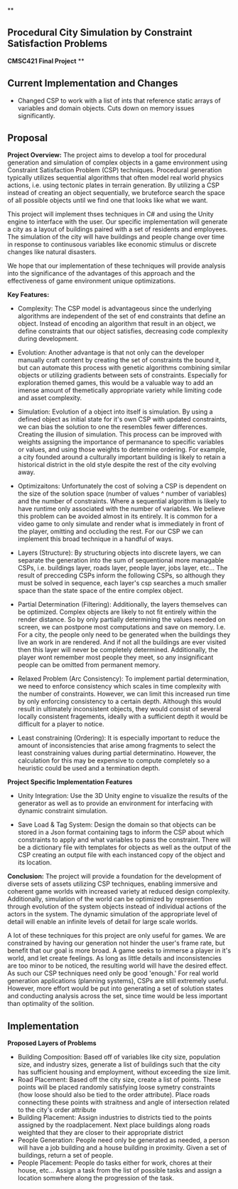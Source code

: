 
**

## Procedural City Simulation by Constraint Satisfaction Problems
**CMSC421 Final Project**
**

## Current Implementation and Changes

 - Changed CSP to work with a list of ints that reference static arrays of variables and domain objects. Cuts down on memory issues significantly. 


## **Proposal**

**Project Overview:** The project aims to develop a tool for procedural generation and simulation of complex objects in a game environment using Constraint Satisfaction Problem (CSP) techniques. Procedural generation typically utilizes sequential algorithms that often model real world physics actions, i.e. using tectonic plates in terrain generation. By utilizing a CSP instead of creating an object sequentially, we bruteforce search the space of all possible objects until we find one that looks like what we want. 

This project will implement thses techniques in C# and using the Unity engine to interface with the user. Our specific implementation will generate a city as a layout of buildings paired with a set of residents and employees. The simulation of the city will have buildings and people change over time in response to continusous variables like economic stimulus or discrete changes like natural disasters.

We hope that our implementation of these techniques will provide analysis into the significance of the advantages of this approach and the effectiveness of game environment unique optimizations.


**Key Features:**

- Complexity: The CSP model is advantageous since the underlying algorithms are independent of the set of end constraints that define an object. Instead of encoding an algorithm that result in an object, we define constraints that our object satisfies, decreasing code complexity during development. 

- Evolution: Another advantage is that not only can the developer manually craft content by creating the set of constraints the bound it, but can automate this process with genetic algorithms combining similar objects or utilizing gradients between sets of constraints. Especially for exploration themed games, this would be a valuable way to add an imense amount of themetically appropriate variety while limiting code and asset complexity. 

- Simulation: Evolution of a object into itself is simulation. By using a defined object as initial state for it's own CSP with updated constraints, we can bias the solution to one the resembles fewer differences. Creating the illusion of simulation. This process can be improved with weights assigning the importance of permanance to specific variables or values, and using those weights to determine ordering. For example, a city founded around a culturally important building is likely to retain a historical district in the old style despite the rest of the city evolving away. 

- Optimizaitons: Unfortunately the cost of solving a CSP is dependent on the size of the solution space (number of values ^ number of variables) and the number of constraints. Where a sequential algorithm is likely to have runtime only associated with the number of variables. We believe this problem can be avoided almost in its entirely. It is common for a video game to only simulate and render what is immediately in front of the player, omitting and occluding the rest. For our CSP we can implement this broad technique in a handful of ways. 

- Layers (Structure): By structuring objects into discrete layers, we can separate the generation into the sum of sequentional more managable CSPs, i.e. buildings layer, roads layer, people layer, jobs layer, etc... The result of precceding CSPs inform the following CSPs, so although they must be solved in sequence, each layer's csp searches a much smaller space than the state space of the entire complex object.

- Partial Determination (Filtering): Additionally, the layers themselves can be optimized. Complex objects are likely to not fit entirely within the render distance. So by only partially determining the values needed on screen, we can postpone most computations and save on memory. I.e. For a city, the people only need to be generated when the buildings they live an work in are rendered. And if not all the buildings are ever visited then this layer will never be completely determined. Additionally, the player wont remember most people they meet, so any insignificant people can be omitted from permanent memory. 

- Relaxed Problem (Arc Consistency): To implement partial determination, we need to enforce consistency which scales in time complexity with the number of constraints. However, we can limit this increased run time by only enforcing consistency to a certain depth. Although this would result in ultimately inconsistent objects, they would consist of several locally consistent fragements, ideally with a sufficient depth it would be difficult for a player to notice.

- Least constraining (Ordering): It is especially important to reduce the amount of inconsistencies that arise among fragments to select the least constraining values during partial determinatino. However, the calculation for this may be expensive to compute completely so a heuristic could be used and a termination depth.

    
**Project Specific Implementation Features**

-   Unity Integration: Use the 3D Unity engine to visualize the results of the generator as well as to provide an environment for interfacing with dynamic constraint simulation. 


-   Save Load & Tag System: Design the domain so that objects can be stored in a Json format containing tags to inform the CSP about which constraints to apply and what variables to pass the constraint. There will be a dictionary file with templates for objects as well as the output of the CSP creating an output file with each instanced copy of the object and its location.
    

**Conclusion:** The project will provide a foundation for the development of diverse sets of assets utilizing CSP techniques, enabling immersive and coherent game worlds with increased variety at reduced design complexity. Additionally, simulation of the world can be optimized by represention through evolution of the system objects instead of individual actions of the actors in the system. The dynamic simulation of the appropriate level of detail will enable an infinite levels of detail for large scale worlds.

A lot of these techniques for this project are only useful for games. We are constrained by having our generation not hinder the user's frame rate, but benefit that our goal is more broad. A game seeks to immerse a player in it's world, and let create feelings. As long as little details and inconsistencies are too minor to be noticed, the resulting world will have the desired effect. As such our CSP techniques need only be good 'enough.' For real world generation applications (planning systems), CSPs are still extremely useful. However, more effort would be put into generating a set of solution states and conducting analysis across the set, since time would be less important than optimality of the solition.

## Implementation

**Proposed Layers of Problems**
- Building Composition: Based off of variables like city size, population size, and industry sizes, generate a list of buildings such that the city has sufficient housing and employment, without exceeding the size limit.
- Road Placement: Based off the city size, create a list of points. These points will be placed randomly satisfying loose symetry constraints (how loose should also be tied to the order attribute). Place roads connecting these points with straitness and angle of intersection related to the city's order attribute
- Building Placement: Assign industries to districts tied to the points assigned by the roadplacement. Next place buildings along roads weighted that they are closer to their appropriate district
- People Generation: People need only be generated as needed, a person will have a job building and a house building in proximity. Given a set of buildings, return a set of people.
- People Placement: People do tasks either for work, chores at their house, etc... Assign a task from the list of possible tasks and assign a location somwhere along the progression of the task.

